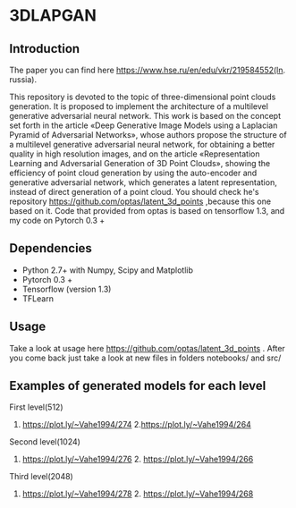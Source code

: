 # 3DLAPGAN

## Introduction

The paper you can find here https://www.hse.ru/en/edu/vkr/219584552(ln. russia).

This repository is devoted to the topic of three-dimensional point clouds generation. It is proposed to implement the architecture of a multilevel generative adversarial neural network. This work is based on the concept set forth in the article «Deep Generative Image Models using a Laplacian Pyramid of Adversarial Networks», whose authors propose the structure of a multilevel generative adversarial neural network, for obtaining a better quality in high resolution images, and on the article «Representation Learning and Adversarial Generation of 3D Point Clouds», showing the efficiency of point cloud generation by using the auto-encoder and generative adversarial network, which generates a latent representation, instead of direct generation of a point cloud. You should check he's repository https://github.com/optas/latent_3d_points ,because this one based on it. Code that provided from optas is based on tensorflow 1.3, and my code on Pytorch 0.3 +


## Dependencies

- Python 2.7+ with Numpy, Scipy and Matplotlib
- Pytorch 0.3 +
- Tensorflow (version 1.3)
- TFLearn

## Usage
Take a look at usage here https://github.com/optas/latent_3d_points . After you come back just take a look at new files in folders notebooks/ and src/

## Examples of generated models for each level

First level(512)
1. https://plot.ly/~Vahe1994/274 2.https://plot.ly/~Vahe1994/264

Second level(1024)
1. https://plot.ly/~Vahe1994/276 2. https://plot.ly/~Vahe1994/266

Third level(2048)
1. https://plot.ly/~Vahe1994/278 2. https://plot.ly/~Vahe1994/268



